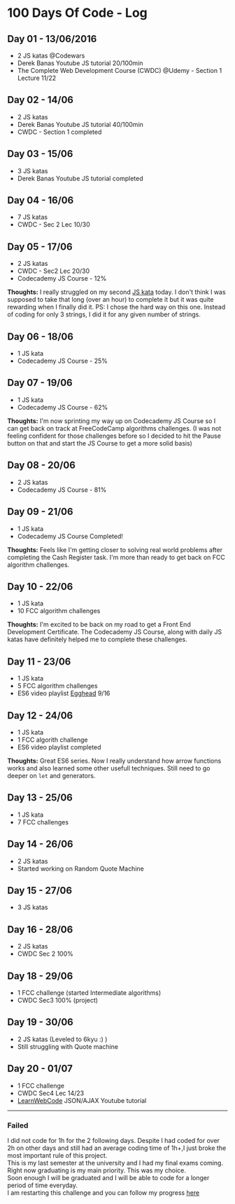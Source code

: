 # 100 Days Of Code - Log

## Day 01 - 13/06/2016
* 2 JS katas @Codewars 
* Derek Banas Youtube JS tutorial 20/100min
* The Complete Web Development Course (CWDC) @Udemy - Section 1 Lecture 11/22

## Day 02 - 14/06
* 2 JS katas
* Derek Banas Youtube JS tutorial 40/100min
* CWDC - Section 1 completed

## Day 03 - 15/06
* 3 JS katas
* Derek Banas Youtube JS tutorial completed

## Day 04 - 16/06
* 7 JS katas
* CWDC - Sec 2 Lec 10/30

## Day 05 - 17/06
* 2 JS katas
* CWDC - Sec2 Lec 20/30
* Codecademy JS Course - 12%

**Thoughts:** I really struggled on my second [JS kata](https://www.codewars.com/kata/572af273a3af3836660014a1) today. 
I don't think I was supposed to take that long (over an hour) to complete it but it was quite rewarding when I finally did it. 
PS: I chose the hard way on this one. Instead of coding for only 3 strings, I did it for any given number of strings. 

## Day 06 - 18/06
* 1 JS kata
* Codecademy JS Course - 25%

## Day 07 - 19/06
* 1 JS kata
* Codecademy JS Course - 62%

**Thoughts:** I'm now sprinting my way up on Codecademy JS Course so I can get back on track at FreeCodeCamp algorithms challenges.
(I was not feeling confident for those challenges before so I decided to hit the Pause button on that and start the JS Course to 
get a more solid basis)

## Day 08 - 20/06
* 2 JS katas
* Codecademy JS Course - 81%

## Day 09 - 21/06
* 1 JS kata
* Codecademy JS Course Completed!

**Thoughts:** Feels like I'm getting closer to solving real world problems after completing the Cash Register task. 
I'm more than ready to get back on FCC algorithm challenges.

## Day 10 - 22/06
* 1 JS kata
* 10 FCC algorithm challenges

**Thoughts:** I'm excited to be back on my road to get a Front End Development Certificate. The Codecademy JS Course, 
along with daily JS katas have definitely helped me to complete these challenges.

## Day 11 - 23/06
* 1 JS kata
* 5 FCC algorithm challenges
* ES6 video playlist [Egghead](https://egghead.io/courses/learn-es6-ecmascript-2015) 9/16

## Day 12 - 24/06
* 1 JS kata
* 1 FCC algorith challenge
* ES6 video playlist completed

 **Thoughts:** Great ES6 series. Now I really understand how arrow functions works and also learned some other usefull techniques. 
 Still need to go deeper on `let` and generators.

## Day 13 - 25/06
* 1 JS kata
* 7 FCC challenges

## Day 14 - 26/06
* 2 JS katas
* Started working on Random Quote Machine

## Day 15 - 27/06
* 3 JS katas

## Day 16 - 28/06
* 2 JS katas 
* CWDC Sec 2 100%

## Day 18 - 29/06
* 1 FCC challenge (started Intermediate algorithms)
* CWDC Sec3 100% (project)

## Day 19 - 30/06
* 2 JS katas (Leveled to 6kyu :) )
* Still struggling with Quote machine

## Day 20 - 01/07
* 1 FCC challenge
* CWDC Sec4 Lec 14/23
* [LearnWebCode](https://www.youtube.com/watch?v=rJesac0_Ftw&index=26&list=WL) JSON/AJAX Youtube tutorial

------

### Failed
I did not code for 1h for the 2 following days. Despite I had coded for over 2h on other days and still had an average coding time 
of 1h+,I just broke the most important rule of this project.  
This is my last semester at the university and I had my final exams coming. Right now graduating is my main priority. This was my choice.  
Soon enough I will be graduated and I will be able to code for a longer period of time everyday.  
I am restarting this challenge and you can follow my progress [here](https://github.com/gustavoaz7/100DaysOfCode/edit/master/Log.md)
